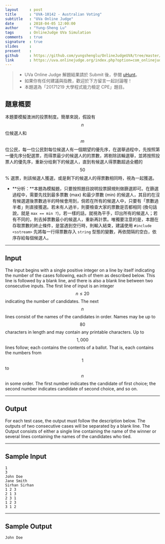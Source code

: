 ```yaml
---
layout     : post
title      : "UVA-10142 - Australian Voting"
subtitle   : "UVa Online Judge"
date       : 2018-04-05 12:00:00
author     : "Yung-Sheng Lu"
tags       : OnlineJudge UVa Simulation
comments   : true
signature  : true
slides     : 
present    :
github     : https://github.com/yungshenglu/OnlineJudgeUVA/tree/master/UVA-10142
link       : https://uva.onlinejudge.org/index.php?option=com_onlinejudge&Itemid=8&page=show_problem&category=&problem=1083&mosmsg=Submission+received+with+ID+21093675
---
```


> * UVa Online Judge 解題結果請於 Submit 後，參閱 [uHunt](https://uhunt.onlinejudge.org/)。
> * 如果你有任何建議與指教，歡迎於下方留言一起討論喔！
> * 本題選為「20171219 大學程式能力檢定 CPE」題目。

## 題意概要

本題要模擬澳洲的投票制度。簡單來說，假設有 $$n$$ 位候選人和 $$m$$ 位公民，每一位公民對每位候選人有一個期望的優先序，在選舉過程中，先按照第一優先序分配選票，而得票最少的候選人的的票數，將剔除該輪選舉，並將按照投票人的優先序，重新分给剩下的候選人，直到有候選人得票數超過全體的 $$50$$% 選票，則該候選人獲選，或是剩下的候選人的得票數相同時，視為一起獲選。

* **分析：**本題為模擬題，只要按照題目說明投票歸規則做篩選即可。在篩選過程中，需要先找到最多票數 (max) 和最少票數 (min) 的候選人，其目的在沒有候選選後票數過半的時候會用到，倘若在所有的候選人中，只要有「票數過半者」則直接獲選。若未有人過半，則要檢查大家的票數是否都相同 (換句話說，就是 `max == min ?`)，若一樣的話，就視為平手，印出所有的候選人；若有不同的，則去掉票數最小的候選人，重新再計票。唯獨要注意的是，本題在存取票數的終止條件，是當遇到空行時，則輸入結束，建議使用 `#include <sstream>` 先將每一行得票數存入 `string` 型態的變數，再依間隔的空白，依序存給每個候選人。

---
## Input

The input begins with a single positive integer on a line by itself indicating the number of the cases following, each of them as described below. This line is followed by a blank line, and there is also a blank line between two consecutive inputs. The first line of input is an integer $$n \le 20$$ indicating the number of candidates. The next $$n$$ lines consist of the names of the candidates in order. Names may be up to $$80$$ characters in length and may contain any printable characters. Up to $$1,000$$ lines follow; each contains the contents of a ballot. That is, each contains the numbers from $$1$$ to $$n$$ in some order. The first number indicates the candidate of first choice; the second number indicates candidate of second choice, and so on.

---
## Output

For each test case, the output must follow the description below. The outputs of two consecutive cases will be separated by a blank line. The Output consists of either a single line containing the name of the winner or several lines containing the names of the candidates who tied.

---
## Sample Input

```
1
3
John Doe
Jane Smith
Sirhan Sirhan
1 2 3
2 1 3
2 3 1
1 2 3
3 1 2
```

---
## Sample Output

```
John Doe
```